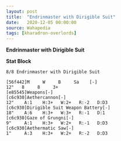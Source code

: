 ```yaml
---
layout: post
title:  "Endrinmaster with Dirigible Suit"
date:   2020-12-05 00:00:00
source: Wahapedia
tags: [kharadron-overlords]
---
```


**Endrinmaster with Dirigible Suit**

**Stat Block**
```
8/8 Endrinmaster with Dirigible Suit
```

```
[56f442]M     W     B     Sa    [-]
12"   8     8     3+    
[e85545]Weapons[-]
[c6c930]Aethercannon[-]
12"    A:1    H:3+   W:2+   R:-2   D:D3  
[c6c930]Dirigible Suit Weapon Battery[-]
18"    A:6    H:3+   W:3+   R:-1   D:1   
[c6c930]Gaze of Grungni[-]
9"     A:1    H:3+   W:2+   R:-1   D:D3  
[c6c930]Aethermatic Saw[-]
1"     A:3    H:3+   W:2+   R:-2   D:D3  
```
    